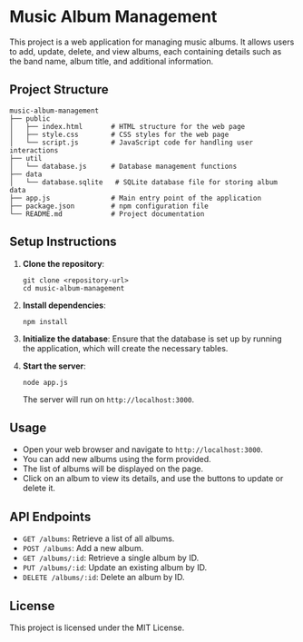 # Music Album Management

This project is a web application for managing music albums. It allows users to add, update, delete, and view albums, each containing details such as the band name, album title, and additional information.

## Project Structure

```
music-album-management
├── public
│   ├── index.html       # HTML structure for the web page
│   ├── style.css        # CSS styles for the web page
│   └── script.js        # JavaScript code for handling user interactions
├── util
│   └── database.js      # Database management functions
├── data
│   └── database.sqlite   # SQLite database file for storing album data
├── app.js               # Main entry point of the application
├── package.json         # npm configuration file
└── README.md            # Project documentation
```

## Setup Instructions

1. **Clone the repository**:
   ```
   git clone <repository-url>
   cd music-album-management
   ```

2. **Install dependencies**:
   ```
   npm install
   ```

3. **Initialize the database**:
   Ensure that the database is set up by running the application, which will create the necessary tables.

4. **Start the server**:
   ```
   node app.js
   ```
   The server will run on `http://localhost:3000`.

## Usage

- Open your web browser and navigate to `http://localhost:3000`.
- You can add new albums using the form provided.
- The list of albums will be displayed on the page.
- Click on an album to view its details, and use the buttons to update or delete it.

## API Endpoints

- `GET /albums`: Retrieve a list of all albums.
- `POST /albums`: Add a new album.
- `GET /albums/:id`: Retrieve a single album by ID.
- `PUT /albums/:id`: Update an existing album by ID.
- `DELETE /albums/:id`: Delete an album by ID.

## License

This project is licensed under the MIT License.